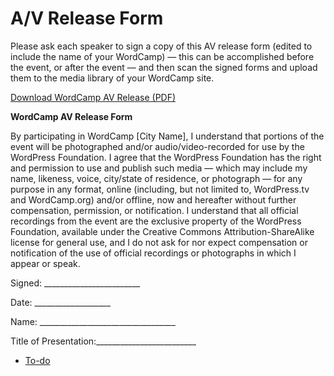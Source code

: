 # A/V Release Form

Please ask each speaker to sign a copy of this AV release form (edited to include the name of your WordCamp) — this can be accomplished before the event, or after the event — and then scan the signed forms and upload them to the media library of your WordCamp site.

[Download WordCamp AV Release (PDF)](https://make.wordpress.org/community/files/2015/09/WordCamp-AV-Release.pdf)

**WordCamp AV Release Form**

By participating in WordCamp \[City Name\], I understand that portions of the event will be photographed and/or audio/video-recorded for use by the WordPress Foundation. I agree that the WordPress Foundation has the right and permission to use and publish such media — which may include my name, likeness, voice, city/state of residence, or photograph — for any purpose in any format, online (including, but not limited to, WordPress.tv and WordCamp.org) and/or offline, now and hereafter without further compensation, permission, or notification. I understand that all official recordings from the event are the exclusive property of the WordPress Foundation, available under the Creative Commons Attribution-ShareAlike license for general use, and I do not ask for nor expect compensation or notification of the use of official recordings or photographs in which I appear or speak.

Signed: \_\_\_\_\_\_\_\_\_\_\_\_\_\_\_\_\_\_\_\_\_\_\_\_

Date: \_\_\_\_\_\_\_\_\_\_\_\_\_\_\_\_\_\_\_

Name: \_\_\_\_\_\_\_\_\_\_\_\_\_\_\_\_\_\_\_\_\_\_\_\_\_\_\_\_\_\_\_\_\_\_

Title of Presentation:\_\_\_\_\_\_\_\_\_\_\_\_\_\_\_\_\_\_\_\_\_\_\_\_\_

*   [To-do](# "To-do")